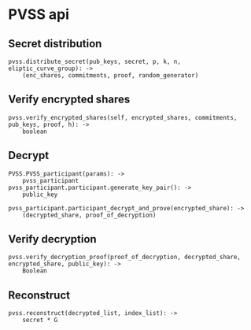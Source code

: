 # PVSS api

## Secret distribution
```
pvss.distribute_secret(pub_keys, secret, p, k, n, eliptic_curve_group): -> 
    (enc_shares, commitments, proof, random_generator)
```

## Verify encrypted shares
```
pvss.verify_encrypted_shares(self, encrypted_shares, commitments, pub_keys, proof, h): ->
    boolean
```

## Decrypt
```
PVSS.PVSS_participant(params): ->
    pvss_participant
pvss_participant.participant.generate_key_pair(): -> 
    public_key

pvss_participant.participant_decrypt_and_prove(encrypted_share): ->
    (decrypted_share, proof_of_decryption)
```
## Verify decryption
```
pvss.verify_decryption_proof(proof_of_decryption, decrypted_share, encrypted_share, public_key): ->
    Boolean
```

## Reconstruct
```
pvss.reconstruct(decrypted_list, index_list): ->
    secret * G
```      

